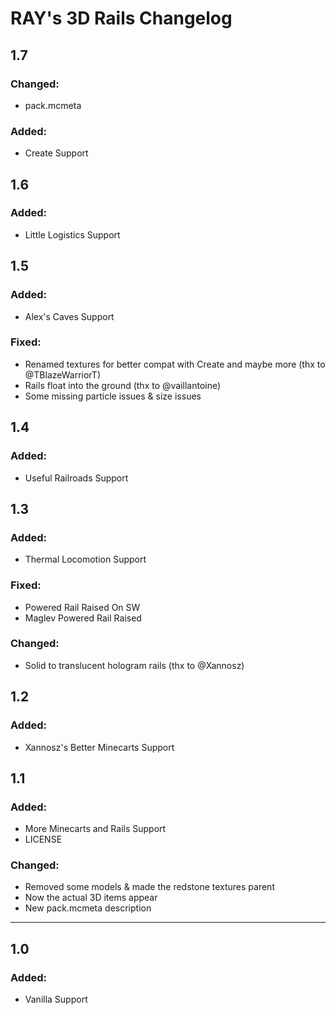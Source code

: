 # RAY's 3D Rails Changelog

## 1.7

### Changed:
- pack.mcmeta

### Added:
- Create Support

## 1.6

### Added:
- Little Logistics Support

## 1.5

### Added:
- Alex's Caves Support

### Fixed:
- Renamed textures for better compat with Create and maybe more (thx to @TBlazeWarriorT)
- Rails float into the ground (thx to @vaillantoine)
- Some missing particle issues & size issues

## 1.4

### Added:
- Useful Railroads Support

## 1.3

### Added:
- Thermal Locomotion Support

### Fixed:
- Powered Rail Raised On SW
- Maglev Powered Rail Raised

### Changed:
- Solid to translucent hologram rails (thx to @Xannosz)

## 1.2

### Added:
- Xannosz's Better Minecarts Support

## 1.1

### Added:
- More Minecarts and Rails Support
- LICENSE

### Changed:
- Removed some models & made the redstone textures parent
- Now the actual 3D items appear
- New pack.mcmeta description

*****
## 1.0

### Added:
- Vanilla Support